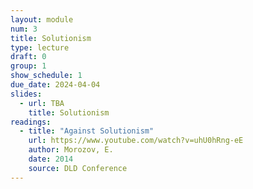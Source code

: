 ```yaml
---
layout: module
num: 3
title: Solutionism
type: lecture
draft: 0
group: 1
show_schedule: 1
due_date: 2024-04-04
slides:
  - url: TBA
    title: Solutionism
readings:
  - title: "Against Solutionism"
    url: https://www.youtube.com/watch?v=uhU0hRng-eE
    author: Morozov, E.
    date: 2014
    source: DLD Conference
---
```


